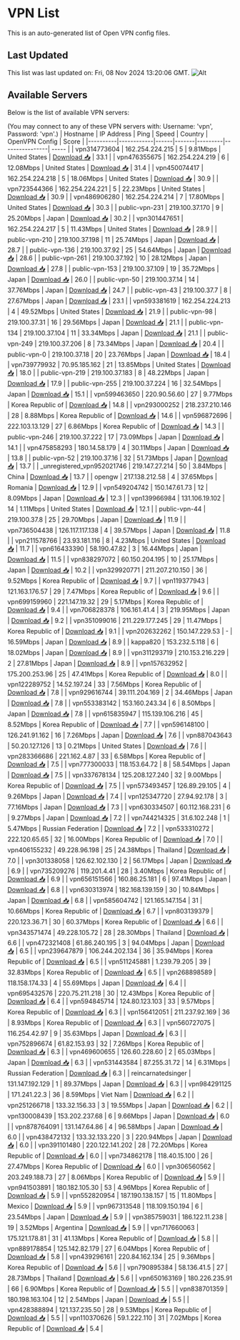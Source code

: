 # VPN List

This is an auto-generated list of Open VPN config files.

## Last Updated

This list was last updated on: Fri, 08 Nov 2024 13:20:06 GMT.
![Alt](https://repobeats.axiom.co/api/embed/186b98318ef1479477931607c1ad7d823f12451f.svg "Repobeats analytics image")

## Available Servers

Below is the list of available VPN servers:

(You may connect to any of these VPN servers with: Username: 'vpn', Password: 'vpn'.)
| Hostname | IP Address | Ping | Speed | Country | OpenVPN Config | Score |
|----------|------------|------|-------|---------|----------------| ----- |
| vpn314773604 | 162.254.224.215 | 5 | 9.81Mbps | United States | [Download 📥](./configs/server_0_US.ovpn) | 33.1 |
| vpn476355675 | 162.254.224.219 | 6 | 12.08Mbps | United States | [Download 📥](./configs/server_1_US.ovpn) | 31.4 |
| vpn450074417 | 162.254.224.218 | 5 | 18.06Mbps | United States | [Download 📥](./configs/server_2_US.ovpn) | 30.9 |
| vpn723544366 | 162.254.224.221 | 5 | 22.23Mbps | United States | [Download 📥](./configs/server_3_US.ovpn) | 30.9 |
| vpn486906280 | 162.254.224.214 | 7 | 17.80Mbps | United States | [Download 📥](./configs/server_4_US.ovpn) | 30.3 |
| public-vpn-231 | 219.100.37.170 | 9 | 25.20Mbps | Japan | [Download 📥](./configs/server_5_JP.ovpn) | 30.2 |
| vpn301447651 | 162.254.224.217 | 5 | 11.43Mbps | United States | [Download 📥](./configs/server_6_US.ovpn) | 28.9 |
| public-vpn-210 | 219.100.37.198 | 11 | 25.74Mbps | Japan | [Download 📥](./configs/server_7_JP.ovpn) | 28.7 |
| public-vpn-136 | 219.100.37.92 | 25 | 54.64Mbps | Japan | [Download 📥](./configs/server_8_JP.ovpn) | 28.6 |
| public-vpn-261 | 219.100.37.192 | 10 | 28.12Mbps | Japan | [Download 📥](./configs/server_9_JP.ovpn) | 27.8 |
| public-vpn-153 | 219.100.37.109 | 19 | 35.72Mbps | Japan | [Download 📥](./configs/server_10_JP.ovpn) | 26.0 |
| public-vpn-50 | 219.100.37.14 | 14 | 37.76Mbps | Japan | [Download 📥](./configs/server_11_JP.ovpn) | 24.7 |
| public-vpn-43 | 219.100.37.7 | 8 | 27.67Mbps | Japan | [Download 📥](./configs/server_12_JP.ovpn) | 23.1 |
| vpn593381619 | 162.254.224.213 | 4 | 49.52Mbps | United States | [Download 📥](./configs/server_13_US.ovpn) | 21.9 |
| public-vpn-98 | 219.100.37.31 | 16 | 29.56Mbps | Japan | [Download 📥](./configs/server_14_JP.ovpn) | 21.1 |
| public-vpn-134 | 219.100.37.104 | 11 | 33.34Mbps | Japan | [Download 📥](./configs/server_15_JP.ovpn) | 21.1 |
| public-vpn-249 | 219.100.37.206 | 8 | 73.34Mbps | Japan | [Download 📥](./configs/server_16_JP.ovpn) | 20.4 |
| public-vpn-0 | 219.100.37.18 | 20 | 23.76Mbps | Japan | [Download 📥](./configs/server_17_JP.ovpn) | 18.4 |
| vpn739779932 | 70.95.185.162 | 21 | 13.85Mbps | United States | [Download 📥](./configs/server_18_US.ovpn) | 18.0 |
| public-vpn-219 | 219.100.37.183 | 8 | 48.22Mbps | Japan | [Download 📥](./configs/server_19_JP.ovpn) | 17.9 |
| public-vpn-255 | 219.100.37.224 | 16 | 32.54Mbps | Japan | [Download 📥](./configs/server_20_JP.ovpn) | 15.1 |
| vpn599463650 | 220.90.56.60 | 27 | 9.77Mbps | Korea Republic of | [Download 📥](./configs/server_21_KR.ovpn) | 14.8 |
| vpn293000252 | 218.237.210.146 | 28 | 8.88Mbps | Korea Republic of | [Download 📥](./configs/server_22_KR.ovpn) | 14.6 |
| vpn596872696 | 222.103.13.129 | 27 | 6.86Mbps | Korea Republic of | [Download 📥](./configs/server_23_KR.ovpn) | 14.3 |
| public-vpn-246 | 219.100.37.222 | 17 | 73.09Mbps | Japan | [Download 📥](./configs/server_24_JP.ovpn) | 14.1 |
| vpn475858293 | 180.14.58.179 | 4 | 30.11Mbps | Japan | [Download 📥](./configs/server_25_JP.ovpn) | 13.8 |
| public-vpn-52 | 219.100.37.16 | 32 | 51.73Mbps | Japan | [Download 📥](./configs/server_26_JP.ovpn) | 13.7 |
| _unregistered_vpn952021746 | 219.147.27.214 | 50 | 3.84Mbps | China | [Download 📥](./configs/server_27_CN.ovpn) | 13.7 |
| opengw | 217.138.212.58 | 4 | 37.65Mbps | Romania | [Download 📥](./configs/server_28_RO.ovpn) | 12.9 |
| vpn549204742 | 150.147.61.73 | 12 | 8.09Mbps | Japan | [Download 📥](./configs/server_29_JP.ovpn) | 12.3 |
| vpn139966984 | 131.106.19.102 | 14 | 1.11Mbps | United States | [Download 📥](./configs/server_30_US.ovpn) | 12.1 |
| public-vpn-44 | 219.100.37.8 | 25 | 29.70Mbps | Japan | [Download 📥](./configs/server_31_JP.ovpn) | 11.9 |
| vpn736504438 | 126.117.117.138 | 4 | 39.57Mbps | Japan | [Download 📥](./configs/server_32_JP.ovpn) | 11.8 |
| vpn211578766 | 23.93.181.116 | 8 | 4.23Mbps | United States | [Download 📥](./configs/server_33_US.ovpn) | 11.7 |
| vpn616433390 | 58.190.47.82 | 3 | 16.44Mbps | Japan | [Download 📥](./configs/server_34_JP.ovpn) | 11.5 |
| vpn838297072 | 60.150.204.195 | 10 | 25.17Mbps | Japan | [Download 📥](./configs/server_35_JP.ovpn) | 10.2 |
| vpn329920771 | 211.207.210.150 | 36 | 9.52Mbps | Korea Republic of | [Download 📥](./configs/server_36_KR.ovpn) | 9.7 |
| vpn119377943 | 121.163.176.57 | 29 | 7.47Mbps | Korea Republic of | [Download 📥](./configs/server_37_KR.ovpn) | 9.6 |
| vpn699159960 | 221.147.19.32 | 29 | 5.17Mbps | Korea Republic of | [Download 📥](./configs/server_38_KR.ovpn) | 9.4 |
| vpn706828378 | 106.161.41.4 | 3 | 219.95Mbps | Japan | [Download 📥](./configs/server_39_JP.ovpn) | 9.2 |
| vpn351099016 | 211.229.177.245 | 29 | 11.47Mbps | Korea Republic of | [Download 📥](./configs/server_40_KR.ovpn) | 9.1 |
| vpn202632262 | 150.147.229.53 | - | 16.59Mbps | Japan | [Download 📥](./configs/server_41_JP.ovpn) | 8.9 |
| kappa820 | 153.232.5.118 | 6 | 18.02Mbps | Japan | [Download 📥](./configs/server_42_JP.ovpn) | 8.9 |
| vpn311293719 | 210.153.216.229 | 2 | 27.81Mbps | Japan | [Download 📥](./configs/server_43_JP.ovpn) | 8.9 |
| vpn157632952 | 175.200.253.96 | 25 | 47.41Mbps | Korea Republic of | [Download 📥](./configs/server_44_KR.ovpn) | 8.0 |
| vpn122289752 | 14.52.197.24 | 33 | 7.56Mbps | Korea Republic of | [Download 📥](./configs/server_45_KR.ovpn) | 7.8 |
| vpn929616744 | 39.111.204.169 | 2 | 34.46Mbps | Japan | [Download 📥](./configs/server_46_JP.ovpn) | 7.8 |
| vpn553383142 | 153.160.243.34 | 6 | 8.50Mbps | Japan | [Download 📥](./configs/server_47_JP.ovpn) | 7.8 |
| vpn615835947 | 115.139.106.216 | 45 | 8.52Mbps | Korea Republic of | [Download 📥](./configs/server_48_KR.ovpn) | 7.7 |
| vpn596148100 | 126.241.91.162 | 16 | 7.26Mbps | Japan | [Download 📥](./configs/server_49_JP.ovpn) | 7.6 |
| vpn887043643 | 50.20.127.126 | 13 | 0.21Mbps | United States | [Download 📥](./configs/server_50_US.ovpn) | 7.6 |
| vpn283366686 | 221.162.4.87 | 33 | 6.58Mbps | Korea Republic of | [Download 📥](./configs/server_51_KR.ovpn) | 7.5 |
| vpn777300033 | 118.153.64.72 | 8 | 58.54Mbps | Japan | [Download 📥](./configs/server_52_JP.ovpn) | 7.5 |
| vpn337678134 | 125.208.127.240 | 32 | 9.00Mbps | Korea Republic of | [Download 📥](./configs/server_53_KR.ovpn) | 7.5 |
| vpn573493457 | 126.89.29.105 | 4 | 9.26Mbps | Japan | [Download 📥](./configs/server_54_JP.ovpn) | 7.4 |
| vpn125347720 | 27.94.92.178 | 3 | 77.16Mbps | Japan | [Download 📥](./configs/server_55_JP.ovpn) | 7.3 |
| vpn630334507 | 60.112.168.231 | 6 | 9.27Mbps | Japan | [Download 📥](./configs/server_56_JP.ovpn) | 7.2 |
| vpn744214325 | 31.6.102.248 | 1 | 5.47Mbps | Russian Federation | [Download 📥](./configs/server_57_RU.ovpn) | 7.2 |
| vpn533310272 | 222.120.65.65 | 32 | 16.00Mbps | Korea Republic of | [Download 📥](./configs/server_58_KR.ovpn) | 7.0 |
| vpn406155232 | 49.228.96.198 | 25 | 24.38Mbps | Thailand | [Download 📥](./configs/server_59_TH.ovpn) | 7.0 |
| vpn301338058 | 126.62.102.130 | 2 | 56.17Mbps | Japan | [Download 📥](./configs/server_60_JP.ovpn) | 6.9 |
| vpn735209276 | 119.201.4.41 | 28 | 3.40Mbps | Korea Republic of | [Download 📥](./configs/server_61_KR.ovpn) | 6.9 |
| vpn656151566 | 160.86.25.181 | 6 | 97.41Mbps | Japan | [Download 📥](./configs/server_62_JP.ovpn) | 6.8 |
| vpn630313974 | 182.168.139.159 | 30 | 10.84Mbps | Japan | [Download 📥](./configs/server_63_JP.ovpn) | 6.8 |
| vpn585604742 | 121.165.147.154 | 31 | 10.66Mbps | Korea Republic of | [Download 📥](./configs/server_64_KR.ovpn) | 6.7 |
| vpn803139379 | 220.123.36.71 | 30 | 60.37Mbps | Korea Republic of | [Download 📥](./configs/server_65_KR.ovpn) | 6.6 |
| vpn343571474 | 49.228.105.72 | 28 | 28.30Mbps | Thailand | [Download 📥](./configs/server_66_TH.ovpn) | 6.6 |
| vpn472321408 | 61.86.240.195 | 3 | 94.04Mbps | Japan | [Download 📥](./configs/server_67_JP.ovpn) | 6.5 |
| vpn239647879 | 106.244.202.134 | 36 | 35.94Mbps | Korea Republic of | [Download 📥](./configs/server_68_KR.ovpn) | 6.5 |
| vpn511245881 | 1.239.79.205 | 39 | 32.83Mbps | Korea Republic of | [Download 📥](./configs/server_69_KR.ovpn) | 6.5 |
| vpn268898589 | 118.158.174.33 | 4 | 55.69Mbps | Japan | [Download 📥](./configs/server_70_JP.ovpn) | 6.4 |
| vpn695432576 | 220.75.211.218 | 30 | 12.43Mbps | Korea Republic of | [Download 📥](./configs/server_71_KR.ovpn) | 6.4 |
| vpn594845714 | 124.80.123.103 | 33 | 9.57Mbps | Korea Republic of | [Download 📥](./configs/server_72_KR.ovpn) | 6.3 |
| vpn156412051 | 211.237.92.169 | 36 | 8.93Mbps | Korea Republic of | [Download 📥](./configs/server_73_KR.ovpn) | 6.3 |
| vpn560727075 | 116.254.42.97 | 9 | 35.63Mbps | Japan | [Download 📥](./configs/server_74_JP.ovpn) | 6.3 |
| vpn752896674 | 61.82.153.93 | 32 | 7.26Mbps | Korea Republic of | [Download 📥](./configs/server_75_KR.ovpn) | 6.3 |
| vpn469600655 | 126.60.228.60 | 2 | 65.03Mbps | Japan | [Download 📥](./configs/server_76_JP.ovpn) | 6.3 |
| vpn531443584 | 87.255.31.72 | 14 | 6.31Mbps | Russian Federation | [Download 📥](./configs/server_77_RU.ovpn) | 6.3 |
| reincarnatedsinger | 131.147.192.129 | 1 | 89.37Mbps | Japan | [Download 📥](./configs/server_78_JP.ovpn) | 6.3 |
| vpn984291125 | 171.241.22.3 | 36 | 8.59Mbps | Viet Nam | [Download 📥](./configs/server_79_VN.ovpn) | 6.2 |
| vpn251266718 | 133.32.156.33 | 3 | 19.55Mbps | Japan | [Download 📥](./configs/server_80_JP.ovpn) | 6.2 |
| vpn130008439 | 153.202.237.68 | 6 | 9.66Mbps | Japan | [Download 📥](./configs/server_81_JP.ovpn) | 6.0 |
| vpn878764091 | 131.147.64.86 | 4 | 96.58Mbps | Japan | [Download 📥](./configs/server_82_JP.ovpn) | 6.0 |
| vpn438472132 | 133.32.133.220 | 3 | 220.94Mbps | Japan | [Download 📥](./configs/server_83_JP.ovpn) | 6.0 |
| vpn391101480 | 220.122.141.202 | 28 | 72.20Mbps | Korea Republic of | [Download 📥](./configs/server_84_KR.ovpn) | 6.0 |
| vpn734862178 | 118.40.15.100 | 26 | 27.47Mbps | Korea Republic of | [Download 📥](./configs/server_85_KR.ovpn) | 6.0 |
| vpn306560562 | 203.249.188.73 | 27 | 8.06Mbps | Korea Republic of | [Download 📥](./configs/server_86_KR.ovpn) | 5.9 |
| vpn941503891 | 180.182.105.30 | 53 | 4.96Mbps | Korea Republic of | [Download 📥](./configs/server_87_KR.ovpn) | 5.9 |
| vpn552820954 | 187.190.138.157 | 15 | 11.80Mbps | Mexico | [Download 📥](./configs/server_88_MX.ovpn) | 5.9 |
| vpn967313548 | 118.109.150.194 | 6 | 23.54Mbps | Japan | [Download 📥](./configs/server_89_JP.ovpn) | 5.9 |
| vpn385759031 | 186.122.11.238 | 19 | 3.52Mbps | Argentina | [Download 📥](./configs/server_90_AR.ovpn) | 5.9 |
| vpn717660063 | 175.121.178.81 | 31 | 41.13Mbps | Korea Republic of | [Download 📥](./configs/server_91_KR.ovpn) | 5.8 |
| vpn889178854 | 125.142.82.179 | 27 | 6.04Mbps | Korea Republic of | [Download 📥](./configs/server_92_KR.ovpn) | 5.8 |
| vpn439296161 | 220.84.162.134 | 25 | 9.36Mbps | Korea Republic of | [Download 📥](./configs/server_93_KR.ovpn) | 5.6 |
| vpn790895384 | 58.136.41.5 | 27 | 28.73Mbps | Thailand | [Download 📥](./configs/server_94_TH.ovpn) | 5.6 |
| vpn650163169 | 180.226.235.91 | 66 | 6.90Mbps | Korea Republic of | [Download 📥](./configs/server_95_KR.ovpn) | 5.5 |
| vpn838701359 | 180.198.163.104 | 12 | 2.54Mbps | Japan | [Download 📥](./configs/server_96_JP.ovpn) | 5.5 |
| vpn428388894 | 121.137.235.50 | 28 | 9.53Mbps | Korea Republic of | [Download 📥](./configs/server_97_KR.ovpn) | 5.5 |
| vpn110370626 | 59.1.222.110 | 31 | 7.02Mbps | Korea Republic of | [Download 📥](./configs/server_98_KR.ovpn) | 5.4 |
